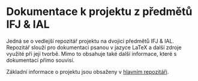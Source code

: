 # Dokumentace k projektu z předmětů IFJ & IAL

Jedná se o vedlejší repozitář projektu na dvojici předmětů IFJ & IAL. Repozitář slouží pro dokumentaci psanou v jazyce LaTeX a další zdroje využité při její tvorbě.
Mimo to obsahuje také další informace, které s dokumentací přímo souvisí.

Základní informace o projektu jsou obsaženy v [hlavním repozitáři](https://github.com/ceskyDJ/ifj-ial-project-code).
